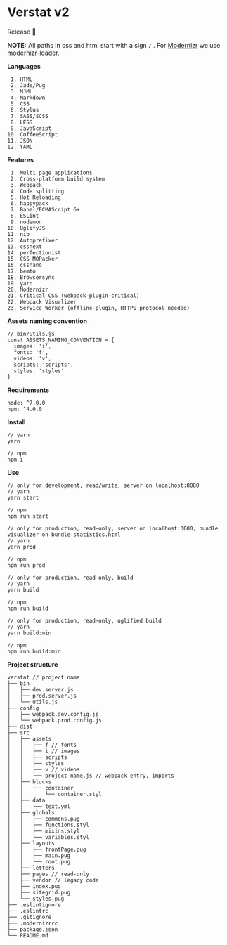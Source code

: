 # Verstat v2
Release :tada:

**NOTE:** All paths in css and html start with a sign ```/``` . For [Modernizr](https://github.com/Modernizr/Modernizr) we use [modernizr-loader](https://github.com/peerigon/modernizr-loader).

**Languages**
```
 1. HTML
 2. Jade/Pug
 3. MJML
 4. Markdown
 5. CSS
 6. Stylus
 7. SASS/SCSS
 8. LESS
 9. JavaScript
10. CoffeeScript
11. JSON
12. YAML
```

**Features**
```
 1. Multi page applications
 2. Cross-platform build system
 3. Webpack
 4. Code splitting
 5. Hot Reloading
 6. happypack
 7. Babel/ECMAScript 6+
 8. ESLint
 9. nodemon
10. UglifyJS
11. nib
12. Autoprefixer
13. cssnext
14. perfectionist
15. CSS MQPacker
16. cssnano
17. bemto
18. Browsersync
19. yarn
20. Modernizr
21. Critical CSS (webpack-plugin-critical)
22. Webpack Visualizer
23. Service Worker (offline-plugin, HTTPS protocol needed)
```

**Assets naming convention**

```
// bin/utils.js
const ASSETS_NAMING_CONVENTION = {
  images: 'i',
  fonts: 'f',
  videos: 'v',
  scripts: 'scripts',
  styles: 'styles'
}
```

**Requirements**

```
node: ^7.0.0
npm: ^4.0.0
```

**Install**

```
// yarn
yarn

// npm
npm i
```

**Use**

```
// only for development, read/write, server on localhost:8080
// yarn
yarn start

// npm
npm run start
```
```
// only for production, read-only, server on localhost:3000, bundle visualizer on bundle-statistics.html
// yarn
yarn prod

// npm
npm run prod
```
```
// only for production, read-only, build
// yarn
yarn build

// npm
npm run build
```
```
// only for production, read-only, uglified build
// yarn
yarn build:min

// npm
npm run build:min
```

**Project structure**
```
verstat // project name
├── bin 
│   ├── dev.server.js
│   ├── prod.server.js
│   └── utils.js
├── config
│   ├── webpack.dev.config.js
│   └── webpack.prod.config.js
├── dist
├── src
│   ├── assets
│   │   ├── f // fonts
│   │   ├── i // images
│   │   ├── scripts
│   │   ├── styles
│   │   ├── v // videos
│   │   └── project-name.js // webpack entry, imports
│   ├── blocks
│   │   └── container
│   │       └── container.styl
│   ├── data
│   │   └── text.yml
│   ├── globals
│   │   ├── commons.pug
│   │   ├── functions.styl
│   │   ├── mixins.styl
│   │   └── variables.styl
│   ├── layouts
│   │   ├── frontPage.pug
│   │   ├── main.pug
│   │   └── root.pug
│   ├── letters
│   ├── pages // read-only
│   ├── vendor // legacy code
│   ├── index.pug
│   ├── sitegrid.pug
│   └── styles.pug
├── .eslintignore
├── .eslintrc
├── .gitignore
├── .modernizrrc
├── package.json
└── README.md
```

